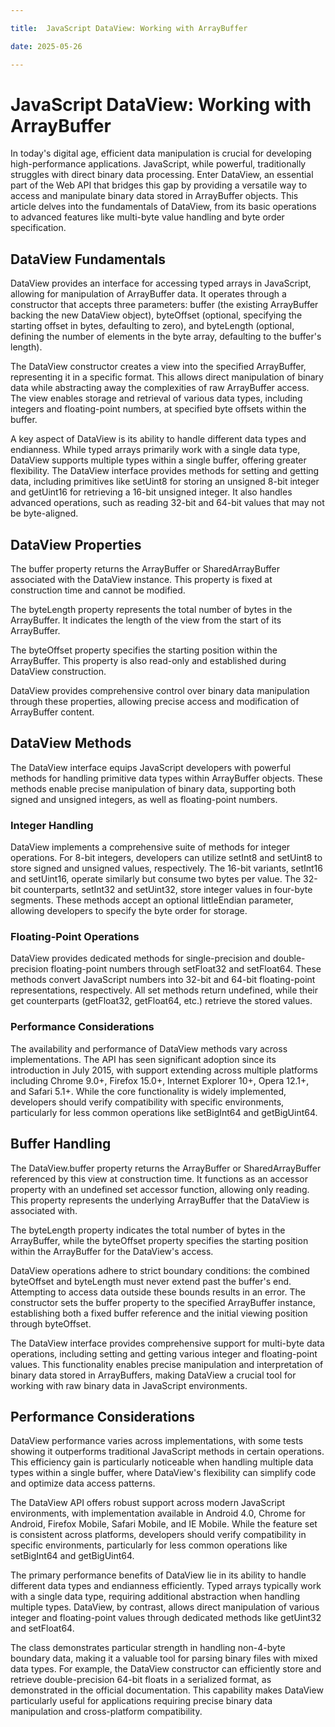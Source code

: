 ```yaml
---

title:  JavaScript DataView: Working with ArrayBuffer

date: 2025-05-26

---
```



#  JavaScript DataView: Working with ArrayBuffer

In today's digital age, efficient data manipulation is crucial for developing high-performance applications. JavaScript, while powerful, traditionally struggles with direct binary data processing. Enter DataView, an essential part of the Web API that bridges this gap by providing a versatile way to access and manipulate binary data stored in ArrayBuffer objects. This article delves into the fundamentals of DataView, from its basic operations to advanced features like multi-byte value handling and byte order specification.


## DataView Fundamentals

DataView provides an interface for accessing typed arrays in JavaScript, allowing for manipulation of ArrayBuffer data. It operates through a constructor that accepts three parameters: buffer (the existing ArrayBuffer backing the new DataView object), byteOffset (optional, specifying the starting offset in bytes, defaulting to zero), and byteLength (optional, defining the number of elements in the byte array, defaulting to the buffer's length).

The DataView constructor creates a view into the specified ArrayBuffer, representing it in a specific format. This allows direct manipulation of binary data while abstracting away the complexities of raw ArrayBuffer access. The view enables storage and retrieval of various data types, including integers and floating-point numbers, at specified byte offsets within the buffer.

A key aspect of DataView is its ability to handle different data types and endianness. While typed arrays primarily work with a single data type, DataView supports multiple types within a single buffer, offering greater flexibility. The DataView interface provides methods for setting and getting data, including primitives like setUint8 for storing an unsigned 8-bit integer and getUint16 for retrieving a 16-bit unsigned integer. It also handles advanced operations, such as reading 32-bit and 64-bit values that may not be byte-aligned.


## DataView Properties

The buffer property returns the ArrayBuffer or SharedArrayBuffer associated with the DataView instance. This property is fixed at construction time and cannot be modified.

The byteLength property represents the total number of bytes in the ArrayBuffer. It indicates the length of the view from the start of its ArrayBuffer.

The byteOffset property specifies the starting position within the ArrayBuffer. This property is also read-only and established during DataView construction.

DataView provides comprehensive control over binary data manipulation through these properties, allowing precise access and modification of ArrayBuffer content.


## DataView Methods

The DataView interface equips JavaScript developers with powerful methods for handling primitive data types within ArrayBuffer objects. These methods enable precise manipulation of binary data, supporting both signed and unsigned integers, as well as floating-point numbers.


### Integer Handling

DataView implements a comprehensive suite of methods for integer operations. For 8-bit integers, developers can utilize setInt8 and setUint8 to store signed and unsigned values, respectively. The 16-bit variants, setInt16 and setUint16, operate similarly but consume two bytes per value. The 32-bit counterparts, setInt32 and setUint32, store integer values in four-byte segments. These methods accept an optional littleEndian parameter, allowing developers to specify the byte order for storage.


### Floating-Point Operations

DataView provides dedicated methods for single-precision and double-precision floating-point numbers through setFloat32 and setFloat64. These methods convert JavaScript numbers into 32-bit and 64-bit floating-point representations, respectively. All set methods return undefined, while their get counterparts (getFloat32, getFloat64, etc.) retrieve the stored values.


### Performance Considerations

The availability and performance of DataView methods vary across implementations. The API has seen significant adoption since its introduction in July 2015, with support extending across multiple platforms including Chrome 9.0+, Firefox 15.0+, Internet Explorer 10+, Opera 12.1+, and Safari 5.1+. While the core functionality is widely implemented, developers should verify compatibility with specific environments, particularly for less common operations like setBigInt64 and getBigUint64.


## Buffer Handling

The DataView.buffer property returns the ArrayBuffer or SharedArrayBuffer referenced by this view at construction time. It functions as an accessor property with an undefined set accessor function, allowing only reading. This property represents the underlying ArrayBuffer that the DataView is associated with.

The byteLength property indicates the total number of bytes in the ArrayBuffer, while the byteOffset property specifies the starting position within the ArrayBuffer for the DataView's access.

DataView operations adhere to strict boundary conditions: the combined byteOffset and byteLength must never extend past the buffer's end. Attempting to access data outside these bounds results in an error. The constructor sets the buffer property to the specified ArrayBuffer instance, establishing both a fixed buffer reference and the initial viewing position through byteOffset.

The DataView interface provides comprehensive support for multi-byte data operations, including setting and getting various integer and floating-point values. This functionality enables precise manipulation and interpretation of binary data stored in ArrayBuffers, making DataView a crucial tool for working with raw binary data in JavaScript environments.


## Performance Considerations

DataView performance varies across implementations, with some tests showing it outperforms traditional JavaScript methods in certain operations. This efficiency gain is particularly noticeable when handling multiple data types within a single buffer, where DataView's flexibility can simplify code and optimize data access patterns.

The DataView API offers robust support across modern JavaScript environments, with implementation available in Android 4.0, Chrome for Android, Firefox Mobile, Safari Mobile, and IE Mobile. While the feature set is consistent across platforms, developers should verify compatibility in specific environments, particularly for less common operations like setBigInt64 and getBigUint64.

The primary performance benefits of DataView lie in its ability to handle different data types and endianness efficiently. Typed arrays typically work with a single data type, requiring additional abstraction when handling multiple types. DataView, by contrast, allows direct manipulation of various integer and floating-point values through dedicated methods like getUint32 and setFloat64.

The class demonstrates particular strength in handling non-4-byte boundary data, making it a valuable tool for parsing binary files with mixed data types. For example, the DataView constructor can efficiently store and retrieve double-precision 64-bit floats in a serialized format, as demonstrated in the official documentation. This capability makes DataView particularly useful for applications requiring precise binary data manipulation and cross-platform compatibility.

